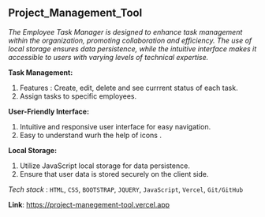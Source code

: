 ## Project_Management_Tool
_The Employee Task Manager is designed to enhance task management within the organization, promoting collaboration and efficiency. The use of local storage ensures data persistence, while the intuitive interface makes it accessible to users with varying levels of technical expertise._

__Task Management:__ 
1. Features : Create, edit, delete and see currrent status of each task.
2. Assign tasks to specific employees.

__User-Friendly Interface:__ 
1. Intuitive and responsive user interface for easy navigation.
2. Easy to understand wurh the help of icons .

__Local Storage:__
1. Utilize JavaScript local storage for data persistence.
2. Ensure that user data is stored securely on the client side.


_Tech stack_ : ```HTML```, ```CSS```, ```BOOTSTRAP```, ```JQUERY```, ```JavaScript```, ```Vercel```, ```Git/GitHub```

__Link__: https://project-manegement-tool.vercel.app
